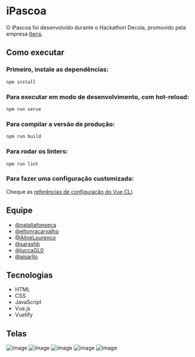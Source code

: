 # iPascoa

O iPascoa foi desenvolvido durante o Hackathon Decola, promovido pela empresa [Iteris](https://iteris.com.br).

## Como executar
### Primeiro, instale as dependências:
```
npm install
```

### Para executar em modo de desenvolvimento, com hot-reload:
```
npm run serve
```

### Para compilar a versão de produção:
```
npm run build
```

### Para rodar os linters:
```
npm run lint
```

### Para fazer uma configuração customizada:
Cheque as [referências de configuração do Vue CLI](https://cli.vuejs.org/config/).

## Equipe

- [@nataliafonseca](https://github.com/nataliafonseca)
- [@eltonracarvalho](https://github.com/eltonracarvalho)
- [@AlineLourenco](https://github.com/AlineLourenco)
- [@sarashb](https://github.com/sarashb)
- [@luccaGL0](https://github.com/luccaGL0)
- [@aisarllo](https://github.com/aisarllo)

## Tecnologias
- HTML
- CSS
- JavaScript
- Vue.js
- Vuetify

## Telas

![image](https://user-images.githubusercontent.com/43911177/159135876-b9be14b0-96e9-4816-9428-99a6d8c58d83.png)
![image](https://user-images.githubusercontent.com/43911177/159135923-ebcb7af1-5111-4add-962a-6f8af0117987.png)
![image](https://user-images.githubusercontent.com/43911177/159135949-5b649c80-3365-4916-955a-617dfce4757a.png)
![image](https://user-images.githubusercontent.com/43911177/159135960-9ffd4972-9d75-41ed-9d94-4f914d2aafa1.png)
![image](https://user-images.githubusercontent.com/43911177/159135967-ca719710-0cf3-4a6e-8ce1-63d8ae2b4685.png)



